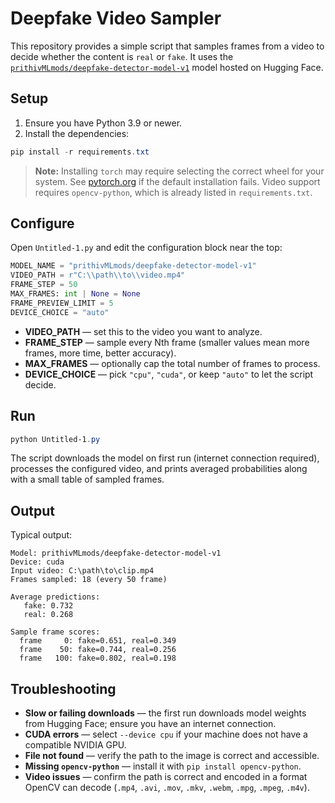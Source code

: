 # Deepfake Video Sampler

This repository provides a simple script that samples frames from a video to decide whether the content is `real` or `fake`. It uses the [`prithivMLmods/deepfake-detector-model-v1`](https://huggingface.co/prithivMLmods/deepfake-detector-model-v1) model hosted on Hugging Face.

## Setup

1. Ensure you have Python 3.9 or newer.
2. Install the dependencies:

```powershell
pip install -r requirements.txt
```

> **Note:** Installing `torch` may require selecting the correct wheel for your system. See [pytorch.org](https://pytorch.org/get-started/locally/) if the default installation fails. Video support requires `opencv-python`, which is already listed in `requirements.txt`.

## Configure

Open `Untitled-1.py` and edit the configuration block near the top:


```python
MODEL_NAME = "prithivMLmods/deepfake-detector-model-v1"
VIDEO_PATH = r"C:\\path\\to\\video.mp4"
FRAME_STEP = 50
MAX_FRAMES: int | None = None
FRAME_PREVIEW_LIMIT = 5
DEVICE_CHOICE = "auto"
```

- **VIDEO_PATH** — set this to the video you want to analyze.
- **FRAME_STEP** — sample every Nth frame (smaller values mean more frames, more time, better accuracy).
- **MAX_FRAMES** — optionally cap the total number of frames to process.
- **DEVICE_CHOICE** — pick `"cpu"`, `"cuda"`, or keep `"auto"` to let the script decide.

## Run

```powershell
python Untitled-1.py
```

The script downloads the model on first run (internet connection required), processes the configured video, and prints averaged probabilities along with a small table of sampled frames.

## Output

Typical output:

```
Model: prithivMLmods/deepfake-detector-model-v1
Device: cuda
Input video: C:\path\to\clip.mp4
Frames sampled: 18 (every 50 frame)

Average predictions:
   fake: 0.732
   real: 0.268

Sample frame scores:
  frame     0: fake=0.651, real=0.349
  frame    50: fake=0.744, real=0.256
  frame   100: fake=0.802, real=0.198
```

## Troubleshooting

- **Slow or failing downloads** &mdash; the first run downloads model weights from Hugging Face; ensure you have an internet connection.
- **CUDA errors** &mdash; select `--device cpu` if your machine does not have a compatible NVIDIA GPU.
- **File not found** &mdash; verify the path to the image is correct and accessible.
- **Missing `opencv-python`** &mdash; install it with `pip install opencv-python`.
- **Video issues** &mdash; confirm the path is correct and encoded in a format OpenCV can decode (`.mp4`, `.avi`, `.mov`, `.mkv`, `.webm`, `.mpg`, `.mpeg`, `.m4v`).
